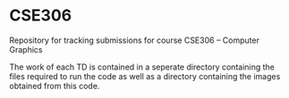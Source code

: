 # CSE306
Repository for tracking submissions for course CSE306 – Computer Graphics

The work of each TD is contained in a seperate directory containing the files required to run the code as well as a directory containing the images obtained from this code. 
